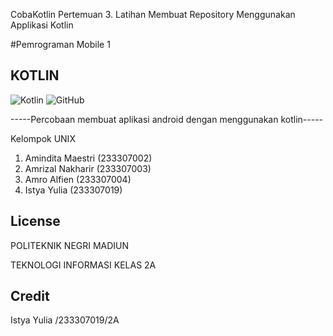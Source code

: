 CobaKotlin
Pertemuan 3. Latihan Membuat Repository Menggunakan Applikasi Kotlin

#Pemrograman Mobile 1 

## KOTLIN
![Kotlin](https://img.shields.io/badge/kotlin-%237F52FF.svg?style=for-the-badge&logo=kotlin&logoColor=white)    ![GitHub](https://img.shields.io/badge/github-%23121011.svg?style=for-the-badge&logo=github&logoColor=white)

-----Percobaan membuat aplikasi android dengan menggunakan kotlin-----

 Kelompok UNIX 
1. Amindita Maestri (233307002)
2. Amrizal Nakharir (233307003)
3. Amro Alfien         (233307004)
4. Istya Yulia         (233307019)

## License
POLITEKNIK NEGRI MADIUN 

TEKNOLOGI INFORMASI KELAS 2A
## Credit
Istya Yulia /233307019/2A